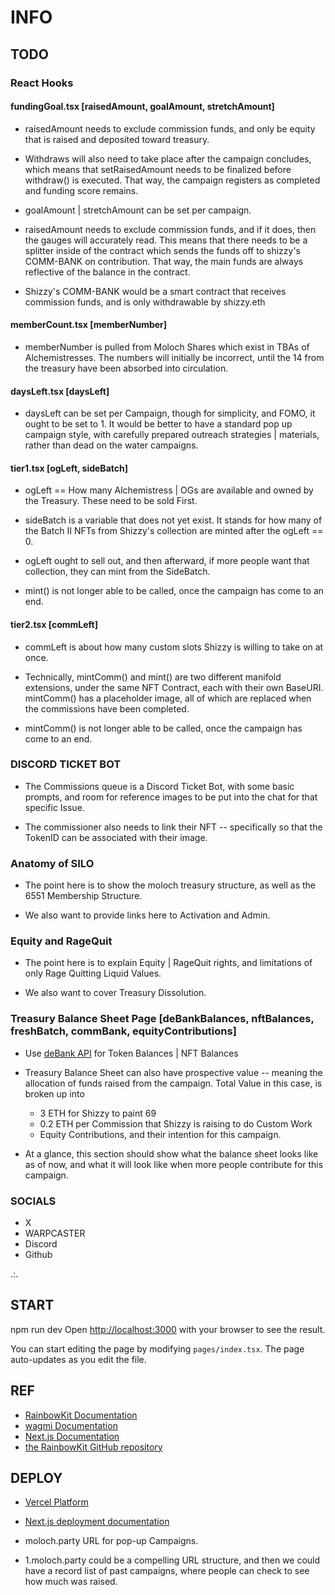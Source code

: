 # INFO

## TODO

### React Hooks

#### fundingGoal.tsx [raisedAmount, goalAmount, stretchAmount]

* raisedAmount needs to exclude commission funds, and only be equity that is raised and deposited toward treasury.

* Withdraws will also need to take place after the campaign concludes, which means that setRaisedAmount needs to be finalized before withdraw() is executed. That way, the campaign registers as completed and funding score remains.

* goalAmount | stretchAmount can be set per campaign.

* raisedAmount needs to exclude commission funds, and if it does, then the gauges will accurately read. This means that there needs to be a splitter inside of the contract which sends the funds off to shizzy's COMM-BANK on contribution. That way, the main funds are always reflective of the balance in the contract.

* Shizzy's COMM-BANK would be a smart contract that receives commission funds, and is only withdrawable by shizzy.eth

#### memberCount.tsx [memberNumber]

* memberNumber is pulled from Moloch Shares which exist in TBAs of Alchemistresses. The numbers will initially be incorrect, until the 14 from the treasury have been absorbed into circulation.

#### daysLeft.tsx [daysLeft]

* daysLeft can be set per Campaign, though for simplicity, and FOMO, it ought to be set to 1. It would be better to have a standard pop up campaign style, with carefully prepared outreach strategies | materials, rather than dead on the water campaigns.

#### tier1.tsx [ogLeft, sideBatch]

* ogLeft == How many Alchemistress | OGs are available and owned by the Treasury. These need to be sold First.

* sideBatch is a variable that does not yet exist. It stands for how many of the Batch II NFTs from Shizzy's collection are minted after the ogLeft == 0.

* ogLeft ought to sell out, and then afterward, if more people want that collection, they can mint from the SideBatch.

* mint() is not longer able to be called, once the campaign has come to an end.

#### tier2.tsx [commLeft]

* commLeft is about how many custom slots Shizzy is willing to take on at once.

* Technically, mintComm() and mint() are two different manifold extensions, under the same NFT Contract, each with their own BaseURI. mintComm() has a placeholder image, all of which are replaced when the commissions have been completed.

* mintComm() is not longer able to be called, once the campaign has come to an end.

### DISCORD TICKET BOT

* The Commissions queue is a Discord Ticket Bot, with some basic prompts, and room for reference images to be put into the chat for that specific Issue.

* The commissioner also needs to link their NFT -- specifically so that the TokenID can be associated with their image.

### Anatomy of SILO

* The point here is to show the moloch treasury structure, as well as the 6551 Membership Structure.

* We also want to provide links here to Activation and Admin.

### Equity and RageQuit

* The point here is to explain Equity | RageQuit rights, and limitations of only Rage Quitting Liquid Values.

* We also want to cover Treasury Dissolution.

### Treasury Balance Sheet Page [deBankBalances, nftBalances, freshBatch, commBank, equityContributions]

* Use [deBank API](https://docs.cloud.debank.com/en/readme/api-pro-reference/user) for Token Balances | NFT Balances

* Treasury Balance Sheet can also have prospective value -- meaning the allocation of funds raised from the campaign. Total Value in this case, is broken up into
  * 3 ETH for Shizzy to paint 69
  * 0.2 ETH per Commission that Shizzy is raising to do Custom Work
  * Equity Contributions, and their intention for this campaign.

* At a glance, this section should show what the balance sheet looks like as of now, and what it will look like when more people contribute for this campaign.

### SOCIALS

* X
* WARPCASTER
* Discord
* Github

.:.

## START

npm run dev
Open [http://localhost:3000](http://localhost:3000) with your browser to see the result.

You can start editing the page by modifying `pages/index.tsx`. The page auto-updates as you edit the file.

## REF

* [RainbowKit Documentation](https://rainbowkit.com)
* [wagmi Documentation](https://wagmi.sh)
* [Next.js Documentation](https://nextjs.org/docs)
* [the RainbowKit GitHub repository](https://github.com/rainbow-me/rainbowkit)

## DEPLOY

* [Vercel Platform](https://vercel.com/new?utm_medium=default-template&filter=next.js&utm_source=create-next-app&utm_campaign=create-next-app-readme)
* [Next.js deployment documentation](https://nextjs.org/docs/deployment)

* moloch.party URL for pop-up Campaigns.
* 1.moloch.party could be a compelling URL structure, and then we could have a record list of past campaigns, where people can check to see how much was raised.
